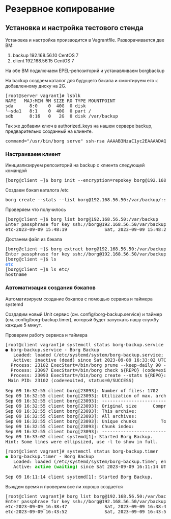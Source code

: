 <h1>Резервное копирование</h1>

<h2>Установка и настройка тестового стенда</h2>

<p>Установка и настройка производится в Vagrantfile. Разворачивается две ВМ:</p>
<ol>
<li>backup 192.168.56.10 CentOS 7</li>
<li>client 192.168.56.15 CentOS 7</li>
</ol>

<p>На обе ВМ подключаем EPEL-репозиторий и устанавливаем borgbackup</p>

<p>На backup создаем каталог для будущего бэкапа и смонтируем его к добавленному диску на 2G. </p>

<pre>[root@server vagrant]# lsblk
NAME   MAJ:MIN RM SIZE RO TYPE MOUNTPOINT
sda      8:0    0  40G  0 disk 
└─sda1   8:1    0  40G  0 part /
sdb      8:16   0   2G  0 disk /var/backup
</pre>

<p>Так же добавим ключ в authorized_keys на нашем сервере backup, предварительно созданный на клиенте.</p>
<pre>command=&quot;/usr/bin/borg serve&quot; ssh-rsa AAAAB3NzaC1yc2EAAAADAQABAAABAQCp4+Q2MJFl5DgDdKzOoKtdpOEeD8bN...</pre>

<h3>Настраиваем клиент</h3>
<p>Инициализируем репозиторий на backup с клиента следующей командой</p>
<pre>[borg@client ~]$ borg init --encryption=repokey borg@192.168.56.50:/var/backup
</pre>

<p>Создаем бэкап каталога /etc</p>

<pre>borg create --stats --list borg@192.168.56.50:/var/backup/::&quot;etc-{now:%Y-%m-%d_%H:%M:%S}&quot; /etc
</pre>

<p>Проверяем что получилось</p>
<pre>[borg@client ~]$ borg list borg@192.168.56.50:/var/backup
Enter passphrase for key ssh://borg@192.168.56.50/var/backup: 
etc-2023-09-09_15:48:19              Sat, 2023-09-09 15:48:24 [5602161f72f8954ce1e9533169dacfe31ffa29d95b1290234158909a4a6d909d]</pre>

<p>Достанем файл из бэкапа</p>

<pre>[borg@client ~]$ borg extract borg@192.168.56.50:/var/backup/::etc-2023-09-09_15:48:19 etc/hostname
Enter passphrase for key ssh://borg@192.168.56.50/var/backup: 
[borg@client ~]$ ls
<span style="color:#005FFF">etc</span>
[borg@client ~]$ ls etc/
hostname
</pre>

<h3>Автоматизация создания бэкапов</h3>

<p>Автоматизируем создание бэкапов с помощью сервиса и таймера systemd</p>
<p>Создадим новый Unit сервис (см. config/borg-backup.service) и таймер (см. config/borg-backup.timer), который будет запускать нашу службу каждые 5 минут.</p>
<p>Проверим работу сервиса и таймера</p>

<pre>[root@client vagrant]# systemctl status borg-backup.service 
● borg-backup.service - Borg Backup
   Loaded: loaded (/etc/systemd/system/borg-backup.service; disabled; vendor preset: disabled)
   Active: inactive (dead) since Sat 2023-09-09 16:33:02 UTC; 1min 3s ago
  Process: 23102 ExecStart=/bin/borg prune --keep-daily 90 --keep-monthly 12 --keep-yearly 1 ${REPO} (code=exited, status=0/SUCCESS)
  Process: 23097 ExecStart=/bin/borg check ${REPO} (code=exited, status=0/SUCCESS)
  Process: 23093 ExecStart=/bin/borg create --stats ${REPO}::etc-{now:%%Y-%%m-%%d_%%H:%%M:%%S} ${BACKUP_TARGET} (code=exited, status=0/SUCCESS)
 Main PID: 23102 (code=exited, status=0/SUCCESS)

Sep 09 16:32:55 client borg[23093]: Number of files: 1702
Sep 09 16:32:55 client borg[23093]: Utilization of max. archive size: 0%
Sep 09 16:32:55 client borg[23093]: ------------------------------------------------...---
Sep 09 16:32:55 client borg[23093]: Original size      Compressed size    Deduplicat...ize
Sep 09 16:32:55 client borg[23093]: This archive:               28.43 MB            ... kB
Sep 09 16:32:55 client borg[23093]: All archives:               56.86 MB            ... MB
Sep 09 16:32:55 client borg[23093]: Unique chunks         Total chunks
Sep 09 16:32:55 client borg[23093]: Chunk index:                    1290            ...398
Sep 09 16:32:55 client borg[23093]: ------------------------------------------------...---
Sep 09 16:33:02 client systemd[1]: Started Borg Backup.
Hint: Some lines were ellipsized, use -l to show in full.
</pre>

<pre>[root@client vagrant]# systemctl status borg-backup.timer 
<span style="color:#00AA00"><b>●</b></span> borg-backup.timer - Borg Backup
   Loaded: loaded (/etc/systemd/system/borg-backup.timer; enabled; vendor preset: disabled)
   Active: <span style="color:#00AA00"><b>active (waiting)</b></span> since Sat 2023-09-09 16:11:14 UTC; 23min ago

Sep 09 16:11:14 client systemd[1]: Started Borg Backup.
</pre>

<p>Выждем время и проверим все ли хорошо создается</p>

<pre>[root@client vagrant]# borg list borg@192.168.56.50:/var/backup
Enter passphrase for key ssh://borg@192.168.56.50/var/backup: 
etc-2023-09-09_16:38:47              Sat, 2023-09-09 16:38:48 [612d29928486c5e283cd5129c87bb5a9cffb35740ee6a64031b4729463852b2d]
etc-2023-09-09_16:43:52              Sat, 2023-09-09 16:43:54 [21d5183ac010a100d9ed7fb097104f12ff7d9b56ab8f02b201e8d2e9169c64a7]
</pre>
